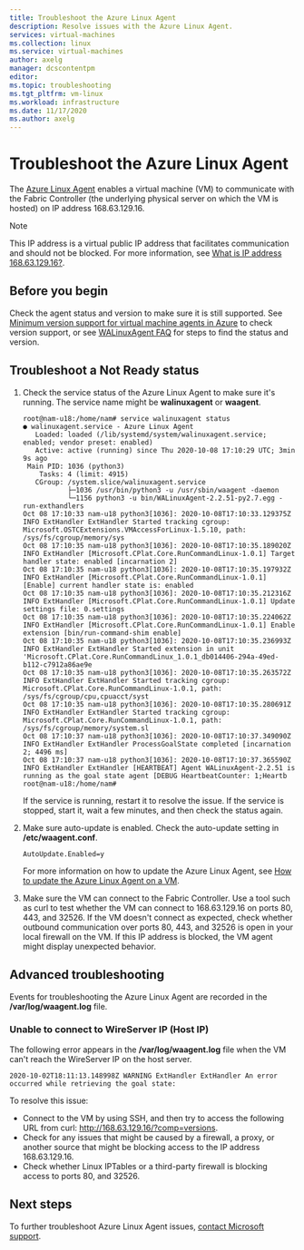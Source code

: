 ```yaml
---
title: Troubleshoot the Azure Linux Agent
description: Resolve issues with the Azure Linux Agent.
services: virtual-machines
ms.collection: linux
ms.service: virtual-machines
author: axelg
manager: dcscontentpm
editor: 
ms.topic: troubleshooting
ms.tgt_pltfrm: vm-linux
ms.workload: infrastructure
ms.date: 11/17/2020
ms.author: axelg
---
```

# Troubleshoot the Azure Linux Agent

The [Azure Linux Agent](/azure/virtual-machines/extensions/agent-linux) enables a virtual machine (VM) to communicate with the Fabric Controller (the underlying physical server on which the VM is hosted) on IP address 168.63.129.16.

>[!NOTE]
>This IP address is a virtual public IP address that facilitates communication and should not be blocked. For more information, see [What is IP address 168.63.129.16?](/azure/virtual-network/what-is-ip-address-168-63-129-16).

## Before you begin

Check the agent status and version to make sure it is still supported. See [Minimum version support for virtual machine agents in Azure](/troubleshoot/azure/virtual-machines/support-extensions-agent-version) to check version support, or see [WALinuxAgent FAQ](https://github.com/Azure/WALinuxAgent/wiki/FAQ#what-does-goal-state-agent-mean-in-waagent---version-output) for steps to find the status and version.

## Troubleshoot a Not Ready status

1. Check the service status of the Azure Linux Agent to make sure it's running. The service name might be **walinuxagent** or **waagent**.

   ```
   root@nam-u18:/home/nam# service walinuxagent status
   ● walinuxagent.service - Azure Linux Agent
      Loaded: loaded (/lib/systemd/system/walinuxagent.service; enabled; vendor preset: enabled)
      Active: active (running) since Thu 2020-10-08 17:10:29 UTC; 3min 9s ago
    Main PID: 1036 (python3)
       Tasks: 4 (limit: 4915)
      CGroup: /system.slice/walinuxagent.service
              ├─1036 /usr/bin/python3 -u /usr/sbin/waagent -daemon
              └─1156 python3 -u bin/WALinuxAgent-2.2.51-py2.7.egg -run-exthandlers
   Oct 08 17:10:33 nam-u18 python3[1036]: 2020-10-08T17:10:33.129375Z INFO ExtHandler ExtHandler Started tracking cgroup: Microsoft.OSTCExtensions.VMAccessForLinux-1.5.10, path: /sys/fs/cgroup/memory/sys
   Oct 08 17:10:35 nam-u18 python3[1036]: 2020-10-08T17:10:35.189020Z INFO ExtHandler [Microsoft.CPlat.Core.RunCommandLinux-1.0.1] Target handler state: enabled [incarnation 2]
   Oct 08 17:10:35 nam-u18 python3[1036]: 2020-10-08T17:10:35.197932Z INFO ExtHandler [Microsoft.CPlat.Core.RunCommandLinux-1.0.1] [Enable] current handler state is: enabled
   Oct 08 17:10:35 nam-u18 python3[1036]: 2020-10-08T17:10:35.212316Z INFO ExtHandler [Microsoft.CPlat.Core.RunCommandLinux-1.0.1] Update settings file: 0.settings
   Oct 08 17:10:35 nam-u18 python3[1036]: 2020-10-08T17:10:35.224062Z INFO ExtHandler [Microsoft.CPlat.Core.RunCommandLinux-1.0.1] Enable extension [bin/run-command-shim enable]
   Oct 08 17:10:35 nam-u18 python3[1036]: 2020-10-08T17:10:35.236993Z INFO ExtHandler ExtHandler Started extension in unit 'Microsoft.CPlat.Core.RunCommandLinux_1.0.1_db014406-294a-49ed-b112-c7912a86ae9e
   Oct 08 17:10:35 nam-u18 python3[1036]: 2020-10-08T17:10:35.263572Z INFO ExtHandler ExtHandler Started tracking cgroup: Microsoft.CPlat.Core.RunCommandLinux-1.0.1, path: /sys/fs/cgroup/cpu,cpuacct/syst
   Oct 08 17:10:35 nam-u18 python3[1036]: 2020-10-08T17:10:35.280691Z INFO ExtHandler ExtHandler Started tracking cgroup: Microsoft.CPlat.Core.RunCommandLinux-1.0.1, path: /sys/fs/cgroup/memory/system.sl
   Oct 08 17:10:37 nam-u18 python3[1036]: 2020-10-08T17:10:37.349090Z INFO ExtHandler ExtHandler ProcessGoalState completed [incarnation 2; 4496 ms]
   Oct 08 17:10:37 nam-u18 python3[1036]: 2020-10-08T17:10:37.365590Z INFO ExtHandler ExtHandler [HEARTBEAT] Agent WALinuxAgent-2.2.51 is running as the goal state agent [DEBUG HeartbeatCounter: 1;Heartb
   root@nam-u18:/home/nam#
   ```

   If the service is running, restart it to resolve the issue. If the service is stopped, start it, wait a few minutes, and then check the status again.

1. Make sure auto-update is enabled. Check the auto-update setting in **/etc/waagent.conf**.

   ```
   AutoUpdate.Enabled=y
   ```

   For more information on how to update the Azure Linux Agent, see [How to update the Azure Linux Agent on a VM](/azure/virtual-machines/extensions/update-linux-agent).

1. Make sure the VM can connect to the Fabric Controller. Use a tool such as curl to test whether the VM can connect to 168.63.129.16 on ports 80, 443, and 32526. If the VM doesn't connect as expected, check whether outbound communication over ports 80, 443, and 32526 is open in your local firewall on the VM. If this IP address is blocked, the VM agent might display unexpected behavior.

## Advanced troubleshooting

Events for troubleshooting the Azure Linux Agent are recorded in the **/var/log/waagent.log** file.

### Unable to connect to WireServer IP (Host IP)

The following error appears in the **/var/log/waagent.log** file when the VM can't reach the WireServer IP on the host server.

```
2020-10-02T18:11:13.148998Z WARNING ExtHandler ExtHandler An error occurred while retrieving the goal state:
```

To resolve this issue:

* Connect to the VM by using SSH, and then try to access the following URL from curl: http://168.63.129.16/?comp=versions.
* Check for any issues that might be caused by a firewall, a proxy, or another source that might be blocking access to the IP address 168.63.129.16.
* Check whether Linux IPTables or a third-party firewall is blocking access to ports 80, and 32526.

## Next steps

To further troubleshoot Azure Linux Agent issues, [contact Microsoft support](https://portal.azure.com/?#blade/Microsoft_Azure_Support/HelpAndSupportBlade).
